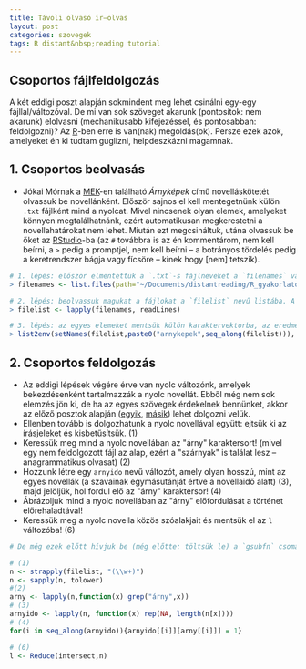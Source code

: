 ```yaml
---
title: Távoli olvasó ír–olvas
layout: post
categories: szovegek
tags: R distant&nbsp;reading tutorial
---
```


## Csoportos fájlfeldolgozás
A két eddigi poszt alapján sokmindent meg lehet csinálni egy-egy fájllal/változóval. De mi van sok szöveget akarunk (pontosítok: nem akarunk) elolvasni (mechanikusabb kifejezéssel, és pontosabban: feldolgozni)? Az [R][r]-ben erre is van(nak) megoldás(ok). Persze ezek azok, amelyeket én ki tudtam guglizni, helpdeszkázni magamnak.

## 1. Csoportos beolvasás
- Jókai Mórnak a [MEK](http://mek.oszk.hu/07300/07324/07324.htm)-en található *Árnyképek* című novelláskötetét olvassuk be novellánként. Először sajnos el kell mentegetnünk külön `.txt` fájlként mind a nyolcat. Mivel nincsenek olyan elemek, amelyeket könnyen megtalálhatnánk, ezért automatikusan megkerestetni a novellahatárokat nem lehet.
Miután ezt megcsináltuk, utána olvassuk be őket az [RStudio][rstudio]-ba (az `#` továbbra is az én kommentárom, nem kell beírni, a `>` pedig a promptjel, nem kell beírni – a botrányos tördelés pedig a keretrendszer bágja vagy fícsöre – kinek hogy [nem] tetszik).

`````R
# 1. lépés: először elmentettük a `.txt`-s fájlneveket a `filenames` változóba abból a könyvtárból, ahol a fájlok vannak
> filenames <- list.files(path="~/Documents/distantreading/R_gyakorlatok/rutmutato/arnykepek", pattern="*.txt")

# 2. lépés: beolvassuk magukat a fájlokat a `filelist` nevű listába. A listának nyolc eleme van, mindegyik egy-egy fájlt tartalmaz bekezdésenként beolvasva, minden elemnek a saját fájlneve a jelölője
> filelist <- lapply(filenames, readLines)

# 3. lépés: az egyes elemeket mentsük külön karaktervektorba, az eredmény 8 darab változó lesz: arnykepek1, arnykepek2 stb.
> list2env(setNames(filelist,paste0("arnykepek",seq_along(filelist))), envir = parent.frame())
`````

## 2. Csoportos feldolgozás
- Az eddigi lépések végére érve van nyolc változónk, amelyek bekezdésenként tartalmazzák a nyolc novellát. Ebből még nem sok elemzés jön ki, de ha az egyes szövegek érdekelnek bennünket, akkor az előző posztok alapján ([egyik][egyik], [másik][másik]) lehet dolgozni velük.
- Ellenben tovább is dolgozhatunk a nyolc novellával együtt: ejtsük ki az írásjeleket és kisbetűsítsük. (1)
- Keressük meg mind a nyolc novellában az "árny" karaktersort! (mivel egy nem feldolgozott fájl az alap, ezért a "szárnyak" is találat lesz – anagrammatikus olvasat) (2)
- Hozzunk létre egy `arnyido` nevű változót, amely olyan hosszú, mint az egyes novellák (a szavainak egymásutánját értve a novellaidő alatt) (3), majd jelöljük, hol fordul elő az "árny" karaktersor! (4)
- Ábrázoljuk mind a nyolc novellában az "árny" előfordulását a történet előrehaladtával!
- Keressük meg a nyolc novella közös szóalakjait és mentsük el az `l` változóba! (6)

`````R
# De még ezek előtt hívjuk be (még előtte: töltsük le) a `gsubfn` csomagot – értelemszerűen, ha utána ki akarjuk menteni az egyes fájlokat, akkor az előző pont 3. lépését kell alkalmazni, de a `filelist` helyeire az `n` listaváltozót kell írni (már ha az én példámat követi valaki).

# (1)
n <- strapply(filelist, "(\\w+)")
n <- sapply(n, tolower)
#(2)
arny <- lapply(n,function(x) grep("árny",x))
# (3)
arnyido <- lapply(n, function(x) rep(NA, length(n[x])))
# (4)
for(i in seq_along(arnyido)){arnyido[[i]][arny[[i]]] = 1}

# (6)
l <- Reduce(intersect,n)
`````


[distant]: https://www.google.hu/search?client=safari&rls=en&q=distant+reading&ie=UTF-8&oe=UTF-8&gfe_rd=cr&ei=7c9DWNqCHKve8geiuL-4DA#newwindow=1&q=distant+reading
[stylo]: https://sites.google.com/site/computationalstylistics/
[r]: https://www.r-project.org
[magyarlanc]: http://www.inf.u-szeged.hu/rgai/magyarlanc
[rstudio]: https://www.rstudio.com
[egyik]: http://labadigergely.github.io/szovegek/2016/12/04/R1/
[másik]: http://labadigergely.github.io/szovegek/2016/12/10/R2/
